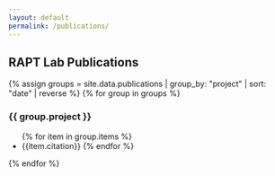 ```yaml
---
layout: default
permalink: /publications/
---
```


## RAPT Lab Publications

{% assign groups = site.data.publications | group_by: "project" | sort: "date" | reverse %}
{% for group in groups %}
    <h3>{{ group.project }}</h3>
    <ul>
    {% for item in group.items %}
       <li>{{item.citation}}
    {% endfor %}
    </ul>
{% endfor %}
